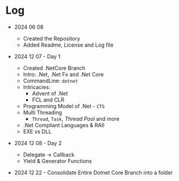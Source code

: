 # Log

- 2024 06 08
  - Created the Repository
  - Added Readme, License and Log file

- 2024 12 07 - Day 1
  - Created .NetCore Branch
  - Intro: .Net, .Net Fx and .Net Core
  - CommandLine: `dotnet`
  - Intricacies:
    - Advent of .Net
    - FCL and CLR
  - Programming Model of .Net - `CTS`
  - Multi Threading
    - `Thread`, `Task`, *Thread Pool* and more
  - .Net Compliant Languages & RAII
  - EXE vs DLL

- 2024 12 08 - Day 2
  - Delegate -> Callback
  - Yield & Generator Functions

- 2024 12 22 - Consolidate Entire Dotnet Core Branch into a folder
